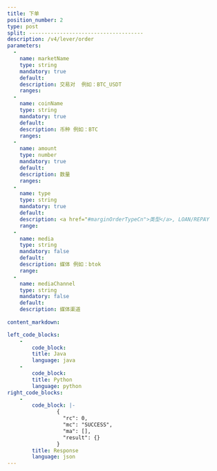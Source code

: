```yaml
---
title: 下单
position_number: 2
type: post
split: -------------------------------------
description: /v4/lever/order
parameters:
  -
    name: marketName
    type: string
    mandatory: true
    default:
    description: 交易对  例如：BTC_USDT
    ranges:
  -
    name: coinName
    type: string
    mandatory: true
    default:
    description: 币种 例如：BTC
    ranges:
  -
    name: amount
    type: number
    mandatory: true
    default:
    description: 数量
    ranges:
  -
    name: type
    type: string
    mandatory: true
    default:
    description: <a href="#marginOrderTypeCn">类型</a>, LOAN/REPAY
    range:
  -
    name: media
    type: string
    mandatory: false
    default:
    description: 媒体 例如：btok
    range:
  -
    name: mediaChannel
    type: string
    mandatory: false
    default:
    description: 媒体渠道
      
content_markdown: 

left_code_blocks:
    -
        code_block:
        title: Java
        language: java
    -
        code_block:
        title: Python
        language: python
right_code_blocks:
    -
        code_block: |-
                {
                  "rc": 0,
                  "mc": "SUCCESS",
                  "ma": [],
                  "result": {}
                }
        title: Response
        language: json
---
```

